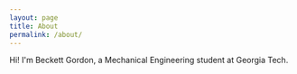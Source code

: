 ```yaml
---
layout: page
title: About
permalink: /about/
---
```


Hi! I'm Beckett Gordon, a Mechanical Engineering student at Georgia Tech.
